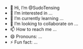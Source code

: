 - 👋 Hi, I’m @SudoTensing
- 👀 I’m interested in ...
- 🌱 I’m currently learning ...
- 💞️ I’m looking to collaborate on ...
- 📫 How to reach me ...
- 😄 Pronouns: ...
- ⚡ Fun fact: ...

<!---
SudoTensing/SudoTensing is a ✨ special ✨ repository because its `README.md` (this file) appears on your GitHub profile.
You can click the Preview link to take a look at your changes.
--->
